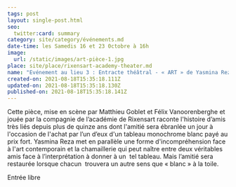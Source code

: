 ```yaml
---
tags: post
layout: single-post.html
seo:
  twitter:card: summary
category: site/category/événements.md
date-time: les Samedis 16 et 23 0ctobre à 16h
image:
  url: /static/images/art-pièce-1.jpg
place: site/place/rixensart-academy-theater.md
name: "Evénement au lieu 3 : Entracte théâtral - « ART » de Yasmina Reza"
created-on: 2021-08-18T15:35:18.111Z
updated-on: 2021-08-18T15:35:18.130Z
published-on: 2021-08-18T15:35:18.141Z
---
```

Cette pièce, mise en scène par Matthieu Goblet et Félix Vanoorenberghe et jouée par la compagnie de l’académie de Rixensart raconte l'histoire d’amis très liés depuis plus de quinze ans dont l'amitié sera ébranlée un jour à l'occasion de l'achat par l’un d’eux d'un tableau monochrome blanc payé au prix fort. Yasmina Reza met en parallèle une forme d'incompréhension face à l'art contemporain et la chamaillerie qui peut naître entre deux véritables amis face à l’interprétation à donner à un  tel tableau. Mais l’amitié sera restaurée lorsque chacun  trouvera un autre sens que « blanc » à la toile.

Entrée libre